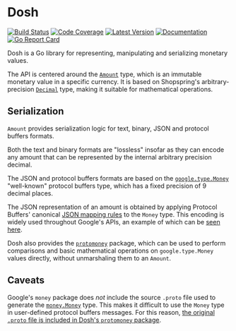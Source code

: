 # Dosh

[![Build Status](https://github.com/dogmatiq/dosh/workflows/CI/badge.svg)](https://github.com/dogmatiq/dosh/actions?workflow=CI)
[![Code Coverage](https://img.shields.io/codecov/c/github/dogmatiq/dosh/main.svg)](https://codecov.io/github/dogmatiq/dosh)
[![Latest Version](https://img.shields.io/github/tag/dogmatiq/dosh.svg?label=semver)](https://semver.org)
[![Documentation](https://img.shields.io/badge/go.dev-reference-007d9c)](https://pkg.go.dev/github.com/dogmatiq/dosh)
[![Go Report Card](https://goreportcard.com/badge/github.com/dogmatiq/dosh)](https://goreportcard.com/report/github.com/dogmatiq/dosh)

Dosh is a Go library for representing, manipulating and serializing monetary
values.

The API is centered around the [`Amount`](https://pkg.go.dev/github.com/dogmatiq/dosh#Amount)
type, which is an immutable monetary value in a specific currency. It is based
on Shopspring's arbitrary-precision [`Decimal`](https://pkg.go.dev/github.com/shopspring/decimal#Decimal)
type, making it suitable for mathematical operations.

## Serialization

`Amount` provides serialization logic for text, binary, JSON and protocol
buffers formats.

Both the text and binary formats are "lossless" insofar as they can encode any
amount that can be represented by the internal arbitrary precision decimal.

The JSON and protocol buffers formats are based on the [`google.type.Money`](https://github.com/googleapis/googleapis/blob/master/google/type/money)
"well-known" protocol buffers type, which has a fixed precision of 9 decimal
places.

The JSON representation of an amount is obtained by applying Protocol Buffers'
canonical [JSON mapping rules](https://developers.google.com/protocol-buffers/docs/proto3#json) to the
`Money` type. This encoding is widely used throughout Google's APIs, an example
of which can be [seen here](https://cloud.google.com/channel/docs/reference/rest/Shared.Types/Money).

Dosh also provides the [`protomoney`](https://pkg.go.dev/github.com/dogmatiq/dosh@main/protomoney)
package, which can be used to perform comparisons and basic mathematical
operations on `google.type.Money` values directly, without unmarshaling them to
an `Amount`.

## Caveats

Google's `money` package does _not_ include the source `.proto` file used to
generate the [`money.Money`](https://pkg.go.dev/google.golang.org/genproto/googleapis/type/money#Money)
type. This makes it difficult to use the `Money` type in user-defined protocol
buffers messages. For this reason, [the original `.proto` file is included in
Dosh's `protomoney` package](protomoney/money.proto).

